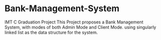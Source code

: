 # Bank-Management-System
IMT C Graduation Project
This Project proposes a Bank Management System, with modes of both Admin Mode and Client Mode. using singularly linked list as the data structure for the system. 
